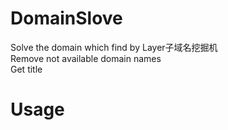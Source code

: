 # DomainSlove
Solve the domain which find by Layer子域名挖掘机</br>
Remove not available domain names</br>
Get title</br>
# Usage
